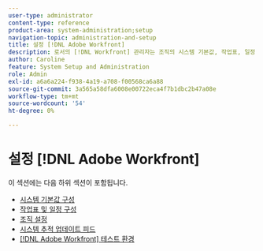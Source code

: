 ```yaml
---
user-type: administrator
content-type: reference
product-area: system-administration;setup
navigation-topic: administration-and-setup
title: 설정 [!DNL Adobe Workfront]
description: 로서의 [!DNL Workfront] 관리자는 조직의 시스템 기본값, 작업표, 일정, 사용자가 시스템에서 구성되는 방식, 자동 시스템 업데이트 및 [!DNL Workfront] 사용하는 환경을 테스트합니다.
author: Caroline
feature: System Setup and Administration
role: Admin
exl-id: a6a6a224-f938-4a19-a708-f00568ca6a88
source-git-commit: 3a565a58dfa6008e00722eca4f7b1dbc2b47a08e
workflow-type: tm+mt
source-wordcount: '54'
ht-degree: 0%

---
```


# 설정 [!DNL Adobe Workfront]

이 섹션에는 다음 하위 섹션이 포함됩니다.

* [시스템 기본값 구성](../../administration-and-setup/set-up-workfront/configure-system-defaults/configure-system-defaults.md)
* [작업표 및 일정 구성](../../administration-and-setup/set-up-workfront/configure-timesheets-schedules/configure-timesheets-and-schedules.md)
* [조직 설정](../../administration-and-setup/set-up-workfront/organizational-setup/organizational-setup.md)
* [시스템 추적 업데이트 피드](../../administration-and-setup/set-up-workfront/system-tracked-update-feeds/system-tracked-updates-feeds.md)
* [[!DNL Adobe Workfront] 테스트 환경](../../administration-and-setup/set-up-workfront/workfront-testing-environments/wf-testing-environments.md)
